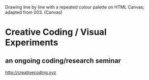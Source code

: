 Drawing line by line with a repeated colour palette on HTML Canvas; adapted from 003. (Canvas) 

# Creative Coding / Visual Experiments
## an ongoing coding/research seminar
<http://creativecoding.xyz>